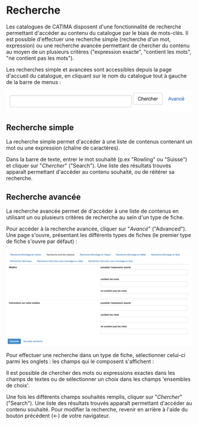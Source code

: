 # Recherche

Les catalogues de CATIMA disposent d'une fonctionnalité de recherche permettant d'accéder au contenu du catalogue par le biais de mots-clés. Il est possible d'effectuer une recherche simple (recherche d'un mot, expression) ou une recherche avancée permettant de chercher du contenu au moyen de un plusieurs critères ("expression exacte", "contient les mots", "ne contient pas les mots").

Les recherches simple et avancées sont accessibles depuis la page d'accueil du catalogue, en cliquant sur le nom du catalogue tout à gauche de la barre de menus :

![](assets/search/search.png)

## Recherche simple

La recherche simple permet d'accéder à une liste de contenus contenant un mot ou une expression (chaîne de caractères). 

Dans la barre de texte, entrer le mot souhaité (p.ex "Rowling" ou "Suisse") et cliquer sur "*Chercher*" ("Search"). Une liste des résultats trouvés apparaît permettant d'accéder au contenu souhaité, ou de réitérer sa recherche.

## Recherche avancée

La recherche avancée permet de d'accéder à une liste de contenus en utilisant un ou plusieurs critères de recherche au sein d'un type de fiche. 

Pour accéder à la recherche avancée, cliquer sur "*Avancé*" ("Advanced"). Une page s'ouvre, présentant les différents types de fiches (le premier type de fiche s'ouvre par défaut) : 

![](assets/search/adv_search.png)

Pour effectuer une recherche dans un type de fiche, sélectionner celui-ci parmi les onglets : les champs qui le composent s'affichent :  

Il est possible de chercher des mots ou expressions exactes dans les champs de textes ou de sélectionner un choix dans les champs 'ensembles de choix'.

Une fois les différents champs souhaités remplis, cliquer sur "*Chercher*" ("Search"). Une liste des résultats trouvés apparaît permettant d'accéder au contenu souhaité. Pour modifier la recherche, revenir en arrière à l'aide du bouton précédent (<-) de votre navigateur.
